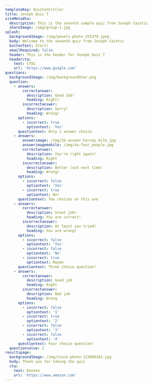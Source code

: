 ```yaml
---
templateKey: QuizController
title: Joseph Quiz 7
siteMetadta:
  description: This is the seventh sample quiz from Joseph Caintic
  shareImage: /img/group-1.jpg
splash:
  backgroundImage: /img/pexels-photo-255379.jpeg
  body: Welcome to the seventh quiz from Joseph Caintic
  buttonText: Start!
  emailRequired: false
  header: This is the header for Joseph Quiz 7
  headercta:
    text: CTA1
    url: 'https://www.google.com'
questions:
  backgroundImage: /img/backgroundStar.png
  question:
    - answers:
        correctanswer:
          description: Good Job!
          heading: Right!
        incorrectanswer:
          description: Sorry!
          heading: Wrong!
      options:
        - iscorrect: true
          optiontext: 'Yes'
      questiontext: Only 1 answer choice
    - answers:
        answerimage: /img/2b-answer-harvey_milk.jpg
        answerimagemobile: /img/4a-four_people.jpg
        correctanswer:
          description: You're right again!
          heading: Right
        incorrectanswer:
          description: Better luck next time!
          heading: Wrong!
      options:
        - iscorrect: false
          optiontext: 'Yes'
        - iscorrect: true
          optiontext: No!
      questiontext: Two choices on this one
    - answers:
        correctanswer:
          description: Great job!
          heading: You are correct!
        incorrectanswer:
          description: At least you tried!
          heading: You are wrong!
      options:
        - iscorrect: false
          optiontext: 'Yes'
        - iscorrect: false
          optiontext: 'No'
        - iscorrect: true
          optiontext: Maybe
      questiontext: Three choice question!
    - answers:
        correctanswer:
          description: Good job
          heading: Right
        incorrectanswer:
          description: Bad job
          heading: Wrong
      options:
        - iscorrect: false
          optiontext: '1'
        - iscorrect: true
          optiontext: '2'
        - iscorrect: false
          optiontext: '3'
        - iscorrect: false
          optiontext: '4'
      questiontext: Four choice question!
  questionvalue: 2
resultspage:
  backgroundImage: /img/stock-photo-123068181.jpg
  body: Thank you for taking the quiz
  cta:
    text: Donate
    url: 'https://www.amazon.com'
---
```


